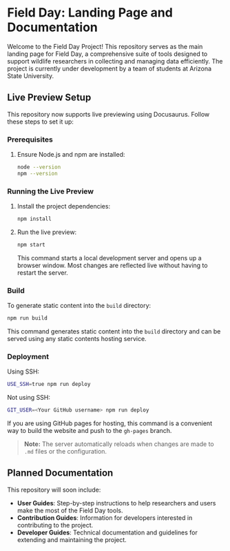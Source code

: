 # Field Day: Landing Page and Documentation

Welcome to the Field Day Project! This repository serves as the main landing page for Field Day, a comprehensive suite of tools designed to support wildlife researchers in collecting and managing data efficiently. The project is currently under development by a team of students at Arizona State University.

## Live Preview Setup

This repository now supports live previewing using Docusaurus. Follow these steps to set it up:

### Prerequisites

1. Ensure Node.js and npm are installed:
	```bash
	node --version
	npm --version
	```

### Running the Live Preview

1. Install the project dependencies:
	```bash
	npm install
	```

2. Run the live preview:
	```bash
	npm start
	```

	This command starts a local development server and opens up a browser window. Most changes are reflected live without having to restart the server.

### Build

To generate static content into the `build` directory:
```bash
npm run build
```

This command generates static content into the `build` directory and can be served using any static contents hosting service.

### Deployment

Using SSH:
```bash
USE_SSH=true npm run deploy
```

Not using SSH:
```bash
GIT_USER=<Your GitHub username> npm run deploy
```

If you are using GitHub pages for hosting, this command is a convenient way to build the website and push to the `gh-pages` branch.

> **Note:** The server automatically reloads when changes are made to `.md` files or the configuration.

## Planned Documentation

This repository will soon include:

* **User Guides**: Step-by-step instructions to help researchers and users make the most of the Field Day tools.
* **Contribution Guides**: Information for developers interested in contributing to the project.
* **Developer Guides**: Technical documentation and guidelines for extending and maintaining the project.
